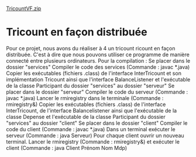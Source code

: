 [TricountVF.zip](https://github.com/MonaJnhm/Tricount/files/7996406/TricountVF.zip)

# Tricount en façon distribuée
Pour ce projet, nous avons du réaliser à 4 un tricount ricount en façon distribuée. C'est à dire que nous pouvons utiliser ce programme de manière connecté entre plusieurs ordinateurs. 
Pour la compilation :
Se placer dans le dossier "services"
Compiler le code des services (Commande : javac *.java)
Copier les exécutables (fichiers .class) de l'interface InterTricount et son implémentation Tricount  ainsi que l'interface BalanceListener et l'exécutable de la classe Participant du dossier "services" au dossier "serveur"
Se placer dans le dossier "serveur"
Compiler le code du serveur (Commande : javac *.java)
Lancer le rmiregistry dans le terminale (Commande : rmiregistry&)
Copier les exécutables (fichiers .class) de l'interface InterTricount, de l'interface Balancelistener ainsi que l'exécutable de la classe Depense et l'exécutable de la classe Participant du dossier "services" au dossier "client"
Se placer dans le dossier "client"
Compiler le code du client (Commande : javac *.java)
Dans un terminal exécuter le serveur (Commande : java Serveur)
Pour chaque client ouvrir un nouveau terminal. Lancer le rmiregistry (Commande : rmiregistry&) et exécuter le client (Commande : java Client Prénom Nom Mdp)

